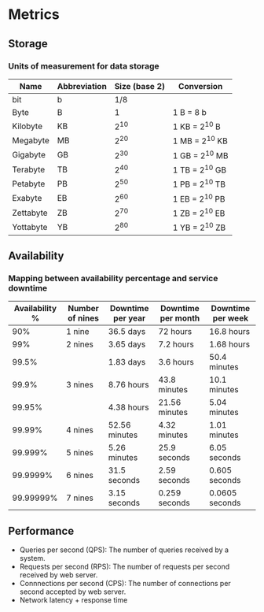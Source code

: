 # Metrics

## Storage
### Units of measurement for data storage
| Name | Abbreviation | Size (base 2) | Conversion |
|----|----|----|----|
| bit | b | 1/8 | |
| Byte | B | 1 | 1 B = 8 b |
| Kilobyte | KB | 2<sup>10</sup> | 1 KB = 2<sup>10</sup> B |
| Megabyte | MB | 2<sup>20</sup> | 1 MB = 2<sup>10</sup> KB |
| Gigabyte | GB | 2<sup>30</sup> | 1 GB = 2<sup>10</sup> MB |
| Terabyte | TB | 2<sup>40</sup> | 1 TB = 2<sup>10</sup> GB |
| Petabyte | PB | 2<sup>50</sup> | 1 PB = 2<sup>10</sup> TB |
| Exabyte | EB | 2<sup>60</sup> | 1 EB = 2<sup>10</sup> PB |
| Zettabyte | ZB | 2<sup>70</sup> | 1 ZB = 2<sup>10</sup> EB |
| Yottabyte | YB | 2<sup>80</sup> | 1 YB = 2<sup>10</sup> ZB |

## Availability
### Mapping between availability percentage and service downtime
| Availability % | Number of nines | Downtime per year | Downtime per month | Downtime per week |
|-----|-----|-----|-----|-----|
| 90% | 1 nine | 36.5 days | 72 hours | 16.8 hours |
| 99% | 2 nines | 3.65 days | 7.2 hours | 1.68 hours |
| 99.5% | | 1.83 days | 3.6 hours | 50.4 minutes |
| 99.9% | 3 nines | 8.76 hours | 43.8 minutes | 10.1 minutes |
| 99.95% | | 4.38 hours | 21.56 minutes | 5.04 minutes |
| 99.99% | 4 nines | 52.56 minutes | 4.32 minutes | 1.01 minutes |
| 99.999% | 5 nines | 5.26 minutes | 25.9 seconds | 6.05 seconds |
| 99.9999% | 6 nines | 31.5 seconds | 2.59 seconds | 0.605 seconds |
| 99.99999% | 7 nines | 3.15 seconds | 0.259 seconds | 0.0605 seconds |

## Performance
- Queries per second (QPS): The number of queries received by a system. 
- Requests per second (RPS): The number of requests per second received by web server.
- Connnections per second (CPS): The number of connections per second accepted by web server.
- Network latency + response time
